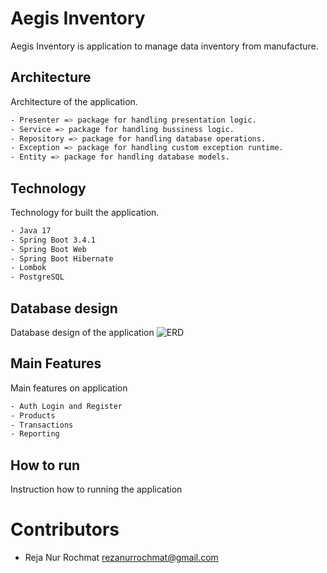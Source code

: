 # Aegis Inventory
Aegis Inventory is application to manage data inventory from manufacture.

## Architecture
Architecture of the application.
```bash
- Presenter => package for handling presentation logic.
- Service => package for handling bussiness logic.
- Repository => package for handling database operations.
- Exception => package for handling custom exception runtime.
- Entity => package for handling database models.
```

## Technology
Technology for built the application.
```bash
- Java 17
- Spring Boot 3.4.1
- Spring Boot Web
- Spring Boot Hibernate
- Lombok
- PostgreSQL
```

## Database design
Database design of the application
![ERD](https://github.com/user-attachments/assets/fe27f620-7b15-436f-a2cc-f22dcfa16c80)


## Main Features
Main features on application
```bash
- Auth Login and Register
- Products
- Transactions
- Reporting
```

## How to run
Instruction how to running the application


# Contributors
- Reja Nur Rochmat <rezanurrochmat@gmail.com>
